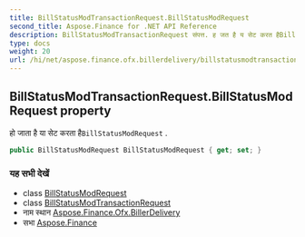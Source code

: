 ```yaml
---
title: BillStatusModTransactionRequest.BillStatusModRequest
second_title: Aspose.Finance for .NET API Reference
description: BillStatusModTransactionRequest संपत्त. ह जत है य सेट करत हैBillStatusModRequest .
type: docs
weight: 20
url: /hi/net/aspose.finance.ofx.billerdelivery/billstatusmodtransactionrequest/billstatusmodrequest/
---
```

## BillStatusModTransactionRequest.BillStatusModRequest property

हो जाता है या सेट करता है`BillStatusModRequest` .

```csharp
public BillStatusModRequest BillStatusModRequest { get; set; }
```

### यह सभी देखें

* class [BillStatusModRequest](../../billstatusmodrequest/)
* class [BillStatusModTransactionRequest](../)
* नाम स्थान [Aspose.Finance.Ofx.BillerDelivery](../../billstatusmodtransactionrequest/)
* सभा [Aspose.Finance](../../../)


